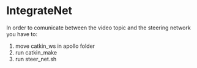 # IntegrateNet
In order to comunicate between the video topic and the steering network you have to:
1. move catkin_ws in apollo folder
2. run catkin_make
3. run steer_net.sh